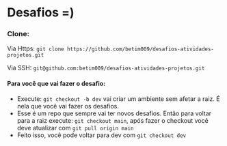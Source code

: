 # Desafios =)

### Clone:

Via Https: `git clone https://github.com/betim009/desafios-atividades-projetos.git`

Via SSH: `git@github.com:betim009/desafios-atividades-projetos.git`


#### Para você que vai fazer o desafio:

* Execute: `git checkout -b dev` vai criar um ambiente sem afetar a raiz. É nela que você vai fazer os desafios.
* Esse é um repo que sempre vai ter novos desafios. Então para voltar para a raiz execute: `git checkout main`, após fazer o checkout você deve atualizar com `git pull origin main`
* Feito isso, você pode voltar para dev com `git checkout dev`
